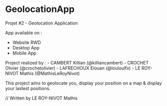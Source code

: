 # GeolocationApp
Projet #2 - Geolocation Application

App available on :
  - Website RWD
  - Desktop App
  - Mobile App 

Project realized by : 
      - CAMBERT Killian (@killiancambert)
      - CROCHET Olivier (@crochetolivier)
      - LAFRECHOUX Elouan (@louloulfx)
      - LE ROY-NIVOT Mathis (@MathisLeRoyNivot)

This project aims to geolocate you, display your position on a map & display your lastest positions.


// Written by LE ROY-NIVOT Mathis
